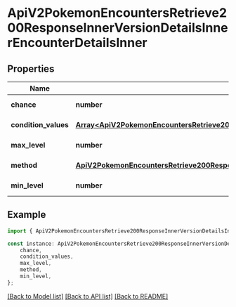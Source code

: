 # ApiV2PokemonEncountersRetrieve200ResponseInnerVersionDetailsInnerEncounterDetailsInner


## Properties

Name | Type | Description | Notes
------------ | ------------- | ------------- | -------------
**chance** | **number** |  | [default to undefined]
**condition_values** | [**Array&lt;ApiV2PokemonEncountersRetrieve200ResponseInnerVersionDetailsInnerEncounterDetailsInnerConditionValuesInner&gt;**](ApiV2PokemonEncountersRetrieve200ResponseInnerVersionDetailsInnerEncounterDetailsInnerConditionValuesInner.md) |  | [default to undefined]
**max_level** | **number** |  | [default to undefined]
**method** | [**ApiV2PokemonEncountersRetrieve200ResponseInnerVersionDetailsInnerEncounterDetailsInnerMethod**](ApiV2PokemonEncountersRetrieve200ResponseInnerVersionDetailsInnerEncounterDetailsInnerMethod.md) |  | [default to undefined]
**min_level** | **number** |  | [default to undefined]

## Example

```typescript
import { ApiV2PokemonEncountersRetrieve200ResponseInnerVersionDetailsInnerEncounterDetailsInner } from './api';

const instance: ApiV2PokemonEncountersRetrieve200ResponseInnerVersionDetailsInnerEncounterDetailsInner = {
    chance,
    condition_values,
    max_level,
    method,
    min_level,
};
```

[[Back to Model list]](../README.md#documentation-for-models) [[Back to API list]](../README.md#documentation-for-api-endpoints) [[Back to README]](../README.md)
